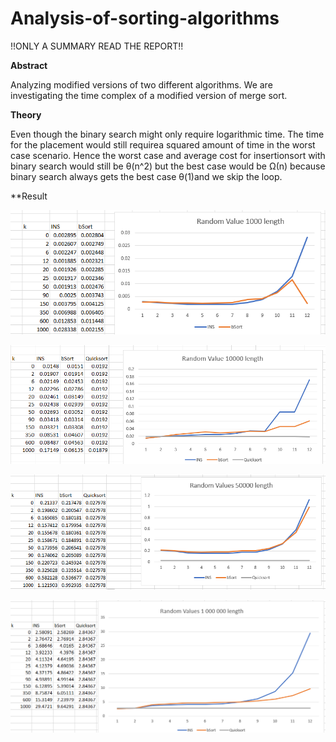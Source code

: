 # Analysis-of-sorting-algorithms

!!ONLY A SUMMARY READ THE REPORT!!

**Abstract**

Analyzing modified versions of two different algorithms. We are investigating the time complex of a modified version of merge sort.

**Theory**

Even though the binary search might only require logarithmic time. The time for the placement would still requirea squared amount of time in the worst case scenario. Hence the worst case and average cost for insertionsort with binary search would still be θ(n^2) but the best case would be Ω(n) because binary search always gets the best case θ(1)and we skip the loop. 

**Result

![Ins](source/images/1000.png)

![Ins](source/images/10000.png)

![Ins](source/images/50000.png)

![Ins](source/images/1000000.png)
